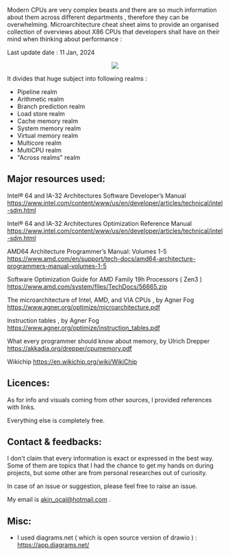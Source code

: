 Modern CPUs are very complex beasts and there are so much information about them across different departments , therefore they can be overwhelming.
Microarchitecture cheat sheet aims to provide an organised collection of overviews about X86 CPUs that developers shall have on their mind when thinking about performance :

Last update date : 11 Jan, 2024

<p align="center">  
<img src="https://github.com/akhin/microarchitecture-cheatsheet/blob/main/snapshot.png">       
</p>

It divides that huge subject into following realms :
    
- Pipeline realm
- Arithmetic realm
- Branch prediction realm
- Load store realm
- Cache memory realm
- System memory realm
- Virtual memory realm
- Multicore realm
- MultiCPU realm
- "Across realms" realm

## <a name="Resources">**Major resources used:** 

Intel® 64 and IA-32 Architectures Software Developer’s Manual
https://www.intel.com/content/www/us/en/developer/articles/technical/intel-sdm.html

Intel® 64 and IA-32 Architectures Optimization Reference Manual
https://www.intel.com/content/www/us/en/developer/articles/technical/intel-sdm.html

AMD64 Architecture Programmer’s Manual: Volumes 1-5
https://www.amd.com/en/support/tech-docs/amd64-architecture-programmers-manual-volumes-1-5

Software Optimization Guide for AMD Family 19h Processors ( Zen3 )
https://www.amd.com/system/files/TechDocs/56665.zip

The microarchitecture of Intel, AMD, and VIA CPUs , by Agner Fog
https://www.agner.org/optimize/microarchitecture.pdf

Instruction tables , by Agner Fog 
https://www.agner.org/optimize/instruction_tables.pdf

What every programmer should know about memory, by Ulrich Drepper
https://akkadia.org/drepper/cpumemory.pdf

Wikichip
https://en.wikichip.org/wiki/WikiChip

## <a name="Licences">**Licences:** 
As for info and visuals coming from other sources, I provided references with links.

Everything else is completely free.
        
## <a name="Feedbacks">**Contact & feedbacks:** 
I don't claim that every information is exact or expressed in the best way. Some of them are topics that I had the chance to get my hands on during projects, but some other are from personal researches out of curiosity.

In case of an issue or suggestion, please feel free to raise an issue.

My email is akin_ocal@hotmail.com .

## <a name="Misc">**Misc:** 
- I used diagrams.net ( which is open source version of drawio ) : https://app.diagrams.net/